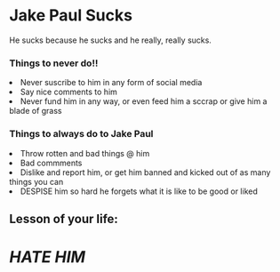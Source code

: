 <html>
   
  <head>
   <meta charset="utf-8">
    <meta name="viewport" content="width=device-width">
   
  <h1>Jake Paul Sucks</h1>  
    <link href="style.css" rel="stylesheet" type="text/css" />
  </head>
  <body>
    <p>He sucks because he sucks and he really, really sucks.</p>
   <h3>Things to <strong>never</strong> do!!</h3>
  <li>Never suscribe to him in any form of social media</li>
      <li>Say nice comments to him</li>
      <li>Never fund him in any way, or even feed him a sccrap or give him a blade of grass</li>
      <h3>Things to <bold>always</bold> do to Jake Paul</h3>
      <li>Throw rotten and bad things @ him</li>
      <li>Bad commments</li>
      <li>Dislike and report him, or get him banned and kicked out of as many things you can</li>
      <li><bold>DESPISE</bold> him so hard he forgets what it is like to be good or liked</li>
  </body>
      <h2>Lesson of your life:</h2>
      <h1><strong><em>HATE HIM</em></strong></h1>

</html>
